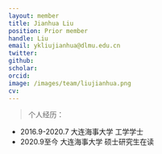 ```yaml
---
layout: member
title: Jianhua Liu
position: Prior member
handle: Liu
email: ykliujianhua@dlmu.edu.cn
twitter: 
github: 
scholar:
orcid: 
image: /images/team/liujianhua.png
cv: 
---
```


> 个人经历：

- 2016.9-2020.7 大连海事大学 工学学士 
- 2020.9至今 大连海事大学 硕士研究生在读 